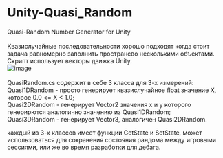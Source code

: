 # Unity-Quasi_Random
Quasi-Random Number Generator for Unity
<br><br>
Квазислучайные последовательности хорошо подходят когда стоит задача равномерно заполнить пространсво несколькими объектами. Скрипт использует векторы движка Unity.
<br>
![image](https://user-images.githubusercontent.com/99481254/183282958-04fbb0d9-c8c5-495c-be0b-3629676a03c2.png)
<br><br>
QuasiRandom.cs содержит в себе 3 класса для 3-х измерений:<br>
Quasi1DRandom - просто генерирует квазислучайное float значение X, которое 0.0 <= X < 1.0;<br>
Quasi2DRandom - генерирует Vector2 значения x и y которого генерирются аналогично значению из Quasi1DRandom;<br>
Quasi3DRandom - генерирует Vector3, аналогичен Quasi2DRandom.

каждый из 3-х классов имеет функции GetState и SetState, может использоваться для сохранения состояния рандома между игровыми сессиями, или же во время разработки для дебага.
